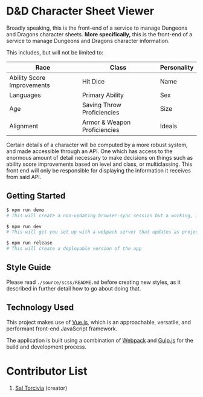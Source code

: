 # D&D Character Sheet Viewer

Broadly speaking, this is the front-end of a service to manage Dungeons and Dragons character sheets. **More specifically,** this is the front-end of a service to manage Dungeons and Dragons character information.

This includes, but will not be limited to:

|Race                      |Class                       | Personality|
|--------------------------|----------------------------| -----------|
|Ability Score Improvements|Hit Dice                    | Name       |
|Languages                 |Primary Ability             | Sex        |
|Age                       |Saving Throw Proficiencies  | Size       |
|Alignment                 |Armor & Weapon Proficiencies| Ideals     |

Certain details of a character will be computed by a more robust system, and made accessible through an API. One which has access to the enormous amount of detail necessary to make decisions on things such as ability score improvements based on level and class, or multiclassing. This front end will only be responsible for displaying the information it receives from said API.

## Getting Started
```sh
$ npm run demo
# This will create a non-updating browser-sync session but a working, interactable demo of the app  

$ npm run dev
# This will get you set up with a webpack server that updates as project files are changed  

$ npm run release
# This will create a deployable version of the app
```

## Style Guide
Please read `./source/scss/README.md` before creating new styles, as it described in further detail how to go about doing that.

## Technology Used
This project makes use of [Vue.js](https://vuejs.org/), which is an approachable, versatile, and performant front-end JavaScript framework.

The application is built using a combination of [Webpack](https://webpack.js.org/) and [Gulp.js](http://gulpjs.com/) for the build and development process.

# Contributor List
1. [Sal Torcivia](http://saltor.nyc) (creator)
